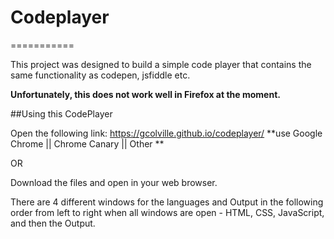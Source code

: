 # Codeplayer
===========

This project was designed to build a simple code player that contains the same functionality as codepen, jsfiddle etc.

**Unfortunately, this does not work well in Firefox at the moment.**

##Using this CodePlayer

Open the following link: https://gcolville.github.io/codeplayer/ **use Google Chrome || Chrome Canary || Other **

OR

Download the files and open in your web browser.

There are 4 different windows for the languages and Output in the following order from left to right when all windows are open - HTML, CSS, JavaScript, and then the Output.
